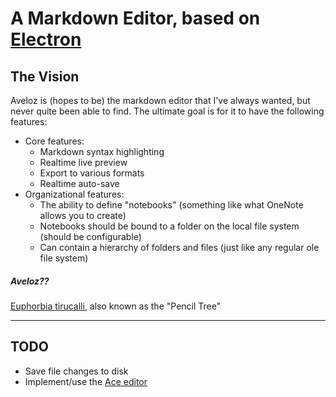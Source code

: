 A Markdown Editor, based on [Electron](https://electron.atom.io)
================================================================

## The Vision

Aveloz is (hopes to be) the markdown editor that I've always wanted, but never quite been able to find. The ultimate goal is for it to have the following features:

* Core features:
  * Markdown syntax highlighting
  * Realtime live preview
  * Export to various formats
  * Realtime auto-save
* Organizational features:
  * The ability to define "notebooks" (something like what OneNote allows you to create)
  * Notebooks should be bound to a folder on the local file system (should be configurable)
  * Can contain a hierarchy of folders and files (just like any regular ole file system)

##### Aveloz??

[Euphorbia tirucalli](https://en.wikipedia.org/wiki/Euphorbia_tirucalli), also known as the "Pencil Tree"

____

## TODO

* Save file changes to disk
* Implement/use the [Ace editor](https://ace.c9.io)
